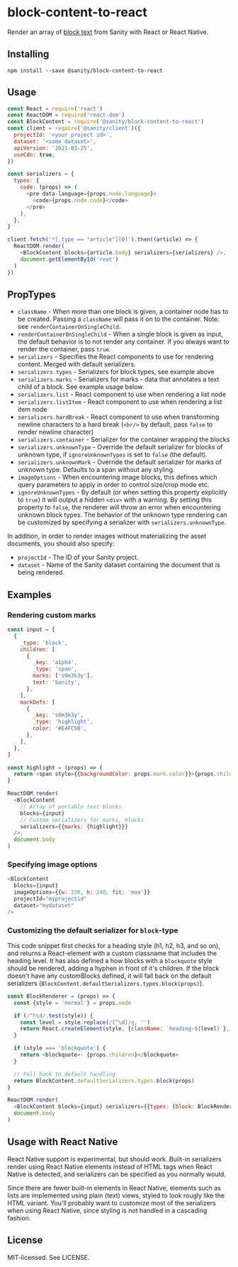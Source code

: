 # block-content-to-react

Render an array of [block text](https://www.sanity.io/docs/schema-types/block-type) from Sanity with React or React Native.

## Installing

```
npm install --save @sanity/block-content-to-react
```

## Usage

```js
const React = require('react')
const ReactDOM = require('react-dom')
const BlockContent = require('@sanity/block-content-to-react')
const client = require('@sanity/client')({
  projectId: '<your project id>',
  dataset: '<some dataset>',
  apiVersion: '2021-03-25',
  useCdn: true,
})

const serializers = {
  types: {
    code: (props) => (
      <pre data-language={props.node.language}>
        <code>{props.node.code}</code>
      </pre>
    ),
  },
}

client.fetch('*[_type == "article"][0]').then((article) => {
  ReactDOM.render(
    <BlockContent blocks={article.body} serializers={serializers} />,
    document.getElementById('root')
  )
})
```

## PropTypes

- `className` - When more than one block is given, a container node has to be created. Passing a `className` will pass it on to the container. Note: see `renderContainerOnSingleChild`.
- `renderContainerOnSingleChild` - When a single block is given as input, the default behavior is to not render any container. If you always want to render the container, pass `true`.
- `serializers` - Specifies the React components to use for rendering content. Merged with default serializers.
- `serializers.types` - Serializers for block types, see example above
- `serializers.marks` - Serializers for marks - data that annotates a text child of a block. See example usage below.
- `serializers.list` - React component to use when rendering a list node
- `serializers.listItem` - React component to use when rendering a list item node
- `serializers.hardBreak` - React component to use when transforming newline characters to a hard break (`<br/>` by default, pass `false` to render newline character)
- `serializers.container` - Serializer for the container wrapping the blocks
- `serializers.unknownType` - Override the default serializer for blocks of unknown type, if `ignoreUnknownTypes` is set to `false` (the default).
- `serializers.unknownMark` - Override the default serializer for marks of unknown type. Defaults to a span without any styling.
- `imageOptions` - When encountering image blocks, this defines which query parameters to apply in order to control size/crop mode etc.
- `ignoreUnknownTypes` - By default (or when setting this property explicitly to `true`) it will output a hidden `<div>` with a warning. By setting this property to `false`, the renderer will throw an error when encountering unknown block types. The behavior of the unknown type rendering can be customized by specifying a serializer with `serializers.unknownType`.

In addition, in order to render images without materializing the asset documents, you should also specify:

- `projectId` - The ID of your Sanity project.
- `dataset` - Name of the Sanity dataset containing the document that is being rendered.

## Examples

### Rendering custom marks

```js
const input = [
  {
    _type: 'block',
    children: [
      {
        _key: 'a1ph4',
        _type: 'span',
        marks: ['s0m3k3y'],
        text: 'Sanity',
      },
    ],
    markDefs: [
      {
        _key: 's0m3k3y',
        _type: 'highlight',
        color: '#E4FC5B',
      },
    ],
  },
]

const highlight = (props) => {
  return <span style={{backgroundColor: props.mark.color}}>{props.children}</span>
}

ReactDOM.render(
  <BlockContent
    // Array of portable text blocks
    blocks={input}
    // Custom serializers for marks, blocks
    serializers={{marks: {highlight}}}
  />,
  document.body
)
```

### Specifying image options

```js
<BlockContent
  blocks={input}
  imageOptions={{w: 320, h: 240, fit: 'max'}}
  projectId="myprojectid"
  dataset="mydataset"
/>
```

### Customizing the default serializer for `block`-type

This code snippet first checks for a heading style (h1, h2, h3, and so on), and returns a React-element with a custom classname that includes the heading level. It has also defined a how blocks with a `blockquote` style should be rendered, adding a hyphen in front of it's children. If the block doesn't have any customBlocks defined, it will fall back on the default serializers (`BlockContent.defaultSerializers.types.block(props)`).

```js
const BlockRenderer = (props) => {
  const {style = 'normal'} = props.node

  if (/^h\d/.test(style)) {
    const level = style.replace(/[^\d]/g, '')
    return React.createElement(style, {className: `heading-${level}`}, props.children)
  }

  if (style === 'blockquote') {
    return <blockquote>- {props.children}</blockquote>
  }

  // Fall back to default handling
  return BlockContent.defaultSerializers.types.block(props)
}

ReactDOM.render(
  <BlockContent blocks={input} serializers={{types: {block: BlockRenderer}}} />,
  document.body
)
```

## Usage with React Native

React Native support is experimental, but should work. Built-in serializers render using React Native elements instead of HTML tags when React Native is detected, and serializers can be specified as you normally would.

Since there are fewer built-in elements in React Native, elements such as lists are implemented using plain (text) views, styled to look rougly like the HTML variant. You'll probably want to customize most of the serializers when using React Native, since styling is not handled in a cascading fashion.

## License

MIT-licensed. See LICENSE.
